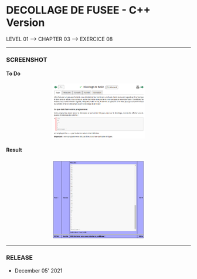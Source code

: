 # DECOLLAGE DE FUSEE - C++ Version
LEVEL 01 --> CHAPTER 03 --> EXERCICE 08

---
### **SCREENSHOT**

#### To Do
<div align="center">
    <img
        src="https://github.com/Ayckinn/CPP/blob/main/FRANCE_IOI/LEVEL_01/Chapter_03/08_decollage_fusee/decollage.png"
        alt="DEMO"
        style="width:50%">
</div>

#### Result
<div align="center">
    <img
        src="https://github.com/Ayckinn/CPP/blob/main/FRANCE_IOI/LEVEL_01/Chapter_03/08_decollage_fusee/result.png"
        alt="DEMO"
        style="width:50%">
</div>

---
### **RELEASE**

- December 05' 2021